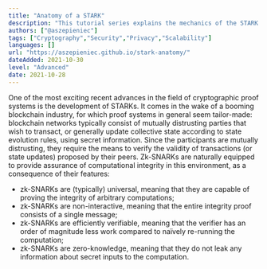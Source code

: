 ```yaml
---
title: "Anatomy of a STARK"
description: "This tutorial series explains the mechanics of the STARK proof system. It is directed towards a technically-inclined audience with knowledge of basic maths and programming."
authors: ["@aszepieniec"]
tags: ["Cryptography","Security","Privacy","Scalability"]
languages: []
url: "https://aszepieniec.github.io/stark-anatomy/"
dateAdded: 2021-10-30
level: "Advanced"
date: 2021-10-28
---
```


One of the most exciting recent advances in the field of cryptographic proof systems is the development of STARKs. It comes in the wake of a booming blockchain industry, for which proof systems in general seem tailor-made: blockchain networks typically consist of mutually distrusting parties that wish to transact, or generally update collective state according to state evolution rules, using secret information. Since the participants are mutually distrusting, they require the means to verify the validity of transactions (or state updates) proposed by their peers. Zk-SNARKs are naturally equipped to provide assurance of computational integrity in this environment, as a consequence of their features:

- zk-SNARKs are (typically) universal, meaning that they are capable of proving the integrity of arbitrary computations;
- zk-SNARKs are non-interactive, meaning that the entire integrity proof consists of a single message;
- zk-SNARKs are efficiently verifiable, meaning that the verifier has an order of magnitude less work compared to naïvely re-running the computation;
- zk-SNARKs are zero-knowledge, meaning that they do not leak any information about secret inputs to the computation.
